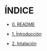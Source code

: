 # ÍNDICE

* [0. README](https://github.com/AinoaFernandezMiguens/RedMine/blob/master/README.md)

* [1. Íntroducción](https://github.com/AinoaFernandezMiguens/RedMine/blob/master/1.%20Introducci%C3%B3n.md)

* [2. Intalación](https://github.com/AinoaFernandezMiguens/RedMine/blob/master/2.%20Instalaci%C3%B3n.md)